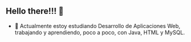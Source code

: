 ## Hello there!!! 👋

- 🌱 Actualmente estoy estudiando Desarrollo de Aplicaciones Web, trabajando y aprendiendo, poco a poco, con Java, HTML y MySQL.

